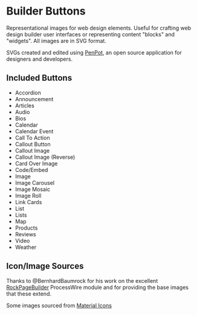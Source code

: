 # Builder Buttons

Representational images for web design elements. Useful for crafting web design builder user interfaces or representing content "blocks" and "widgets". All images are in SVG format.

SVGs created and edited using [PenPot](https://penpot.app/), an open source application for designers and developers.

## Included Buttons

- Accordion
- Announcement
- Articles
- Audio
- Bios
- Calendar
- Calendar Event
- Call To Action
- Callout Button
- Callout Image
- Callout Image (Reverse)
- Card Over Image
- Code/Embed
- Image
- Image Carousel
- Image Mosaic
- Image Roll
- Link Cards
- List
- Lists
- Map
- Products
- Reviews
- Video
- Weather

## Icon/Image Sources

Thanks to @BernhardBaumrock for his work on the excellent [RockPageBuilder](https://www.baumrock.com/en/processwire/modules/rockpagebuilder/) ProcessWire module and for providing the base images that these extend.

Some images sourced from [Material Icons](https://fonts.google.com/icons)
